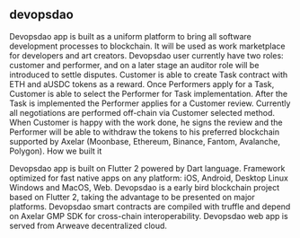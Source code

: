 ## devopsdao

Devopsdao app is built as a uniform platform to bring all software development processes to blockchain. It will be used as work marketplace for developers and art creators. Devopsdao user currently have two roles: customer and performer, and on a later stage an auditor role will be introduced to settle disputes. Customer is able to create Task contract with ETH and aUSDC tokens as a reward. Once Performers apply for a Task, Customer is able to select the Performer for Task implementation. After the Task is implemented the Performer applies for a Customer review. Currently all negotiations are performed off-chain via Customer selected method. When Customer is happy with the work done, he signs the review and the Performer will be able to withdraw the tokens to his preferred blockchain supported by Axelar (Moonbase, Ethereum, Binance, Fantom, Avalanche, Polygon). How we built it

Devopsdao app is built on Flutter 2 powered by Dart language. Framework optimized for fast native apps on any platform: iOS, Android, Desktop Linux Windows and MacOS, Web. Devopsdao is a early bird blockchain project based on Flutter 2, taking the advantage to be presented on major platforms. Devopsdao smart contracts are compiled with truffle and depend on Axelar GMP SDK for cross-chain interoperability. Devopsdao web app is served from Arweave decentralized cloud.
